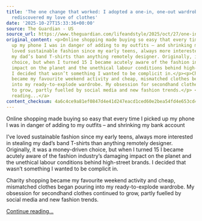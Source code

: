 ```yaml
---
title: 'The one change that worked: I adopted a one-in, one-out wardrobe policy and
  rediscovered my love of clothes'
date: '2025-10-27T15:33:36+00:00'
source: The Guardian - US
source_url: https://www.theguardian.com/lifeandstyle/2025/oct/27/one-in-one-out-wardrobe-clothes-shopping
original_content: <p>Online shopping made buying so easy that every time I picked
  up my phone I was in danger of adding to my outfits – and shrinking my bank account</p><p>I’ve
  loved sustainable fashion since my early teens, always more interested in stealing
  my dad’s band T-shirts than anything remotely designer. Originally, it was a money-driven
  choice, but when I turned 15 I became acutely aware of the fashion industry’s damaging
  impact on the planet and the unethical labour conditions behind high-street brands.
  I decided that wasn’t something I wanted to be complicit in.</p><p>Charity shopping
  became my favourite weekend activity and cheap, mismatched clothes began pouring
  into my ready-to-explode wardrobe. My obsession for secondhand clothes continued
  to grow, partly fuelled by social media and new fashion trends.</p> <a href="https://www.theguardian.com/lifeandstyle/2025/oct/27/one-in-one-out-wardrobe-clothes-shopping">Continue
  reading...</a>
content_checksum: 4a6c4ce9a81ef0847d4e41d247eacd1ced60e2bea54fd4e653cd48e365280f76
---
```


Online shopping made buying so easy that every time I picked up my phone I was in danger of adding to my outfits – and shrinking my bank account

I’ve loved sustainable fashion since my early teens, always more interested in stealing my dad’s band T-shirts than anything remotely designer. Originally, it was a money-driven choice, but when I turned 15 I became acutely aware of the fashion industry’s damaging impact on the planet and the unethical labour conditions behind high-street brands. I decided that wasn’t something I wanted to be complicit in.

Charity shopping became my favourite weekend activity and cheap, mismatched clothes began pouring into my ready-to-explode wardrobe. My obsession for secondhand clothes continued to grow, partly fuelled by social media and new fashion trends.

 [Continue reading...](https://www.theguardian.com/lifeandstyle/2025/oct/27/one-in-one-out-wardrobe-clothes-shopping)
